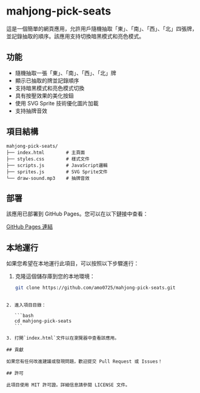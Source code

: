 # mahjong-pick-seats

這是一個簡單的網頁應用，允許用戶隨機抽取「東」、「南」、「西」、「北」四張牌，並記錄抽取的順序。該應用支持切換暗黑模式和亮色模式。

## 功能

- 隨機抽取一張「東」、「南」、「西」、「北」牌
- 顯示已抽取的牌並記錄順序
- 支持暗黑模式和亮色模式切換
- 具有按壓效果的美化按鈕
- 使用 SVG Sprite 技術優化圖片加載
- 支持抽牌音效

## 項目結構

```plaintext
mahjong-pick-seats/
├── index.html        # 主頁面
├── styles.css        # 樣式文件
├── scripts.js        # JavaScript邏輯
├── sprites.js        # SVG Sprite文件
└── draw-sound.mp3    # 抽牌音效
```

## 部署

該應用已部署到 GitHub Pages。您可以在以下鏈接中查看：

[GitHub Pages 連結](https://amo0725.github.io/mahjong-pick-seats/)

## 本地運行

如果您希望在本地運行此項目，可以按照以下步驟進行：

1. 克隆這個儲存庫到您的本地環境：

   ```bash
   git clone https://github.com/amo0725/mahjong-pick-seats.git
   ```

````

2. 進入項目目錄：

   ```bash
   cd mahjong-pick-seats
   ```

3. 打開`index.html`文件以在瀏覽器中查看該應用。

## 貢獻

如果您有任何改進建議或發現問題，歡迎提交 Pull Request 或 Issues！

## 許可

此項目使用 MIT 許可證。詳細信息請參閱 LICENSE 文件。
````
